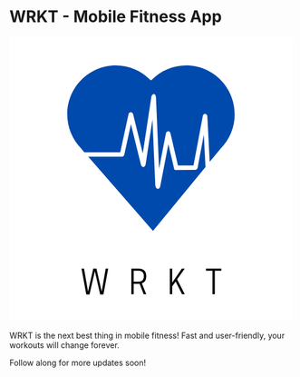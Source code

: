 # WRKT - Mobile Fitness App

<img src="https://github.com/garrettramela/gwu-mobile-app/blob/master/app/src/main/res/drawable/wrkt_logo.png" alt="WRKT Mobile App Logo"/>

WRKT is the next best thing in mobile fitness! Fast and user-friendly, your workouts will change forever.

Follow along for more updates soon!
